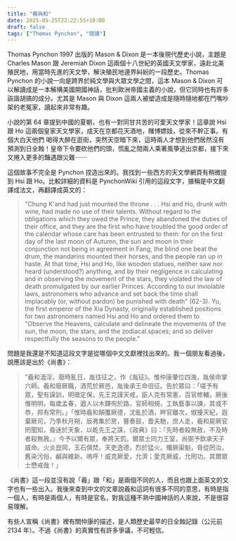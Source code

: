 ```yaml
---
title: "羲與和"
date: 2025-05-25T22:22:55+10:00
draft: false
tags: ["Thomas Pynchon", "閱讀"]
---
```

Thomas Pynchon 1997 出版的 Mason & Dixon 是一本後現代歷史小說，主題是 Charles Mason 跟 Jeremiah Dixon 這兩個十八世紀的英國天文學家，遠赴北美殖民地，用當時先進的天文學，解決殖民地邊界糾紛的一段歷史。Thomas Pynchon 的小說一向是跨界於純文學與大眾文學之間，這本 Mason & Dixon 可以解讀成是一本解構美國開國神話，批判歐洲帝國主義的小說，但它同時也有許多詼諧胡搞的成分。尤其是 Mason 與 Dixon 這兩人被塑造成是隨時隨地都在鬥嘴吵架的老冤家，讀起來非常有趣。

小說的第 64 章提到中國的夏朝，也有一對同甘共苦的可愛天文學家！這章說 Hsi 跟 Ho 這兩個皇家天文學家，成天在京都花天酒地，賭博嫖妓，從來不幹正事。有個大白天他們 喝得大醉在逛街，突然天空暗下來，這時兩人才想到他們居然沒有預測到日全蝕！皇帝下令要砍他們的頭，慌亂之間兩人乘著風箏逃出京都，接下來又捲入更多的豔遇跟災難⋯⋯

這個故事不完全是 Pynchon 捏造出來的。我找到一些西方的天文學網頁有稍微提到 Hsi 跟 Ho。比較詳細的資料是 PynchonWiki 引用的這段文字，據稱是中文翻譯成法文，再翻譯成英文的：

> "Chung K'and had just mounted the throne . . . Hsi and Ho, drunk with wine, had made no use of their talents. Without regard to the obligations which they owed the Prince, they abandoned the duties of their office, and they are the first who have troubled the good order of the calendar whose care has been entrusted to them: for on the first day of the last moon of Autumn, the sun and moon in their conjunction not being in agreement in Fang, the blind one beat the drum, the mandarins mounted their horses, and the people ran up in haste. At that time, Hsi and Ho, like wooden statues, neither saw nor heard (understood?) anything, and by their negligence in calculating and in observing the movement of the stars, they violated the law of death promulgated by our earlier Princes. According to our inviolable laws, astronomers who advance and set back the time shall implacably (or, without pardon) be punished with death" (62-3). Yu, the first emperor of the Xia Dynasty, originally established positions for two astronomers named Hsi and Ho and ordered them to "Observe the Heavens, calculate and delineate the movements of the sun, the moon, the stars, and the zodiacal spaces; and so deliver respectfully the seasons to the people."

問題是我還是不知道這段文字是從哪個中文文獻裡找出來的。我一個朋友看過後，說應該是出於《尚書》：

> "羲和湎淫，廢時亂日，胤往征之，作《胤征》。惟仲康肇位四海，胤侯命掌六師。羲和廢厥職，酒荒於厥邑，胤後承王命徂征。告於眾曰：「嗟予有眾，聖有謨訓，明徵定保，先王克謹天戒，臣人克有常憲，百官修輔，厥後惟明明，每歲孟春，遒人以木鐸徇於路，官師相規，工執藝事以諫，其或不恭，邦有常刑。」「惟時羲和顛覆厥德，沈亂於酒，畔官離次，俶擾天紀，遐棄厥司，乃季秋月朔，辰弗集於房，瞽奏鼓，嗇夫馳，庶人走，羲和屍厥官罔聞知，昏迷於天象，以乾先王之誅，《政典》曰：『先時者殺無赦，不及時者殺無赦。』今予以爾有眾，奉將天罰。爾眾士同力王室，尚弼予欽承天子威命。火炎崑岡，玉石俱焚。天吏逸德，烈於猛火。殲厥渠魁，脅從罔治，舊染污俗，鹹與維新。嗚呼！威克厥愛，允濟；愛克厥威，允罔功。其爾眾士懋戒哉！」

《尚書》這一段並沒有說「羲」跟「和」是兩個不同的人，而且也跟上面英文的文字也有一些出入。我後來查到中文的文章說羲和這詞有很多不同的意思，有時是指一個人，有時是兩個人，有時是官名，對我這種不熟中國神話的人來說，不是很容易理解。

有些人宣稱《尚書》裡有關仲康的描述，是人類歷史最早的日全蝕記錄（公元前 2134 年）。不過《尚書》的真實性有許多爭議，不可輕信。
